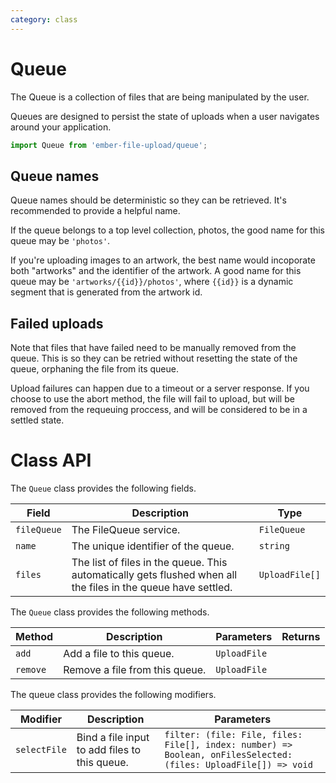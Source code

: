 ```yaml
---
category: class
---
```


# Queue

The Queue is a collection of files that are being manipulated by the user.

Queues are designed to persist the state of uploads when a user navigates around your application.

```js
import Queue from 'ember-file-upload/queue';
```

## Queue names

Queue names should be deterministic so they can be retrieved. It's recommended to provide a helpful name.

If the queue belongs to a top level collection, photos, the good name for this queue may be `'photos'`.

If you're uploading images to an artwork, the best name would incoporate both "artworks" and the identifier of the artwork. A good name for this queue may be `'artworks/{{id}}/photos'`, where `{{id}}` is a dynamic segment that is generated from the artwork id.

## Failed uploads

Note that files that have failed need to be manually removed from the queue. This is so they can be retried without resetting the state of the queue, orphaning the file from its queue.

Upload failures can happen due to a timeout or a server response. If you choose to use the abort method, the file will fail to upload, but will be removed from the requeuing proccess, and will be considered to be in a settled state.

# Class API

The `Queue` class provides the following fields.

| Field       | Description                                                                                                   | Type           |
| ----------- | ------------------------------------------------------------------------------------------------------------- | -------------- |
| `fileQueue` | The FileQueue service.                                                                                        | `FileQueue`    |
| `name`      | The unique identifier of the queue.                                                                           | `string`       |
| `files`     | The list of files in the queue. This automatically gets flushed when all the files in the queue have settled. | `UploadFile[]` |

The `Queue` class provides the following methods.

| Method   | Description                    | Parameters   | Returns |
| -------- | ------------------------------ | ------------ | ------- |
| `add`    | Add a file to this queue.      | `UploadFile` |         |
| `remove` | Remove a file from this queue. | `UploadFile` |         |

The queue class provides the following modifiers.

| Modifier     | Description                                   | Parameters                                                                                                      |
| ------------ | --------------------------------------------- | --------------------------------------------------------------------------------------------------------------- |
| `selectFile` | Bind a file input to add files to this queue. | `filter: (file: File, files: File[], index: number) => Boolean, onFilesSelected: (files: UploadFile[]) => void` |
